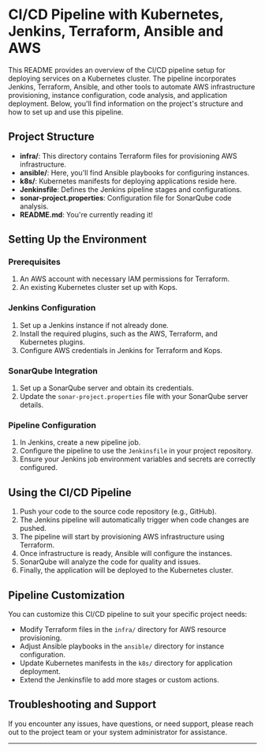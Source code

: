 # CI/CD Pipeline with Kubernetes, Jenkins, Terraform, Ansible and AWS

This README provides an overview of the CI/CD pipeline setup for deploying services on a Kubernetes cluster. The pipeline incorporates Jenkins, Terraform, Ansible, and other tools to automate AWS infrastructure provisioning, instance configuration, code analysis, and application deployment. Below, you'll find information on the project's structure and how to set up and use this pipeline.

## Project Structure
- **infra/**: This directory contains Terraform files for provisioning AWS infrastructure.
- **ansible/**: Here, you'll find Ansible playbooks for configuring instances.
- **k8s/**: Kubernetes manifests for deploying applications reside here.
- **Jenkinsfile**: Defines the Jenkins pipeline stages and configurations.
- **sonar-project.properties**: Configuration file for SonarQube code analysis.
- **README.md**: You're currently reading it!

## Setting Up the Environment

### Prerequisites
1. An AWS account with necessary IAM permissions for Terraform.
2. An existing Kubernetes cluster set up with Kops.

### Jenkins Configuration
1. Set up a Jenkins instance if not already done.
2. Install the required plugins, such as the AWS, Terraform, and Kubernetes plugins.
3. Configure AWS credentials in Jenkins for Terraform and Kops.

### SonarQube Integration
1. Set up a SonarQube server and obtain its credentials.
2. Update the `sonar-project.properties` file with your SonarQube server details.

### Pipeline Configuration
1. In Jenkins, create a new pipeline job.
2. Configure the pipeline to use the `Jenkinsfile` in your project repository.
3. Ensure your Jenkins job environment variables and secrets are correctly configured.

## Using the CI/CD Pipeline

1. Push your code to the source code repository (e.g., GitHub).
2. The Jenkins pipeline will automatically trigger when code changes are pushed.
3. The pipeline will start by provisioning AWS infrastructure using Terraform.
4. Once infrastructure is ready, Ansible will configure the instances.
5. SonarQube will analyze the code for quality and issues.
6. Finally, the application will be deployed to the Kubernetes cluster.

## Pipeline Customization

You can customize this CI/CD pipeline to suit your specific project needs:

- Modify Terraform files in the `infra/` directory for AWS resource provisioning.
- Adjust Ansible playbooks in the `ansible/` directory for instance configuration.
- Update Kubernetes manifests in the `k8s/` directory for application deployment.
- Extend the Jenkinsfile to add more stages or custom actions.

## Troubleshooting and Support

If you encounter any issues, have questions, or need support, please reach out to the project team or your system administrator for assistance.

---
